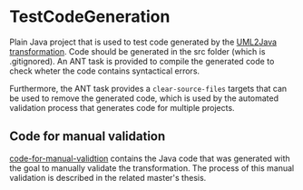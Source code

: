 # TestCodeGeneration

Plain Java project that is used to test code generated by the [UML2Java transformation](../nl.guusgrievink.ontouml.implementationmodel.gen.java/readme.md).
Code should be generated in the src folder (which is .gitignored).
An ANT task is provided to compile the generated code to check wheter the code contains syntactical errors.

Furthermore, the ANT task provides a `clear-source-files` targets that can be used to 
remove the generated code, which is used by the automated validation process that generates code
for multiple projects.


## Code for manual validation

[code-for-manual-validtion](code-for-manual-validation) contains the Java code that was generated with the goal to manually validate the transformation.
The process of this manual validation is described in the related master's thesis.
